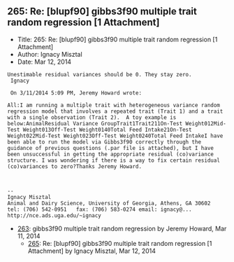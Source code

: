 ## 265: Re: [blupf90] gibbs3f90 multiple trait random regression [1 Attachment]

- Title: 265: Re: [blupf90] gibbs3f90 multiple trait random regression [1 Attachment]
- Author: Ignacy Misztal
- Date: Mar 12, 2014

```
Unestimable residual variances should be 0. They stay zero. 
 Ignacy

 On 3/11/2014 5:09 PM, Jeremy Howard wrote:
 
All:I am running a multiple trait with heterogeneous variance random regression model that involves a repeated trait (Trait 1) and a trait with a single observation (Trait 2).  A toy example is below:AnimalResidual Variance GroupTrait1Trait211On-Test Weight012Mid-Test Weight013Off-Test Weight0140Total Feed Intake21On-Test Weight022Mid-Test Weight023Off-Test Weight0240Total Feed IntakeI have been able to run the model via Gibbs3f90 correctly through the guidance of previous questions (.par file is attached), but I have been unsuccessful in getting the appropriate residual (co)variance structure. I was wondering if there is a way to fix certain residual (co)variances to zero?Thanks Jeremy Howard.



-- 
Ignacy Misztal
Animal and Dairy Science, University of Georgia, Athens, GA 30602
tel: (706) 542-0951   fax: (706) 583-0274 email: ignacy@...   
http://nce.ads.uga.edu/~ignacy
```

- [263](0263.md): gibbs3f90 multiple trait random regression by Jeremy Howard, Mar 11, 2014
    - [265](0265.md): Re: [blupf90] gibbs3f90 multiple trait random regression [1 Attachment] by Ignacy Misztal, Mar 12, 2014
